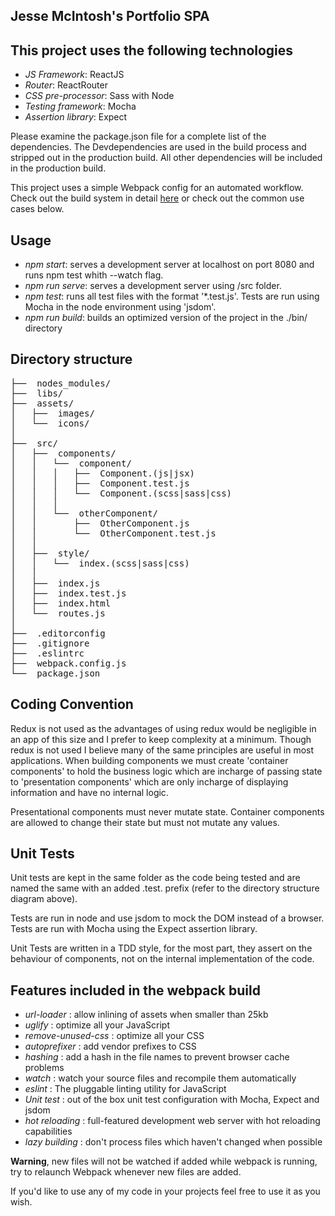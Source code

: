 ## Jesse McIntosh's Portfolio SPA

## This project uses the following technologies
* *JS Framework*: ReactJS
* *Router*: ReactRouter 
* *CSS pre-processor*: Sass with Node
* *Testing framework*: Mocha
* *Assertion library*: Expect

Please examine the package.json file for a complete list of the dependencies.
The Devdependencies are used in the build process and stripped out in the production build.
All other dependencies will be included in the production build.

This project uses a simple Webpack config for an automated workflow. Check out the build system in detail [here](https://github.com/jessemc98/webpack-build) or check out the common use cases below.

## Usage

* *npm start*: serves a development server at localhost on port 8080 and runs npm test whith --watch flag.
* *npm run serve*: serves a development server using /src folder.
* *npm test*: runs all test files with the format '*.test.js'. Tests are run using Mocha in the node environment using 'jsdom'.
* *npm run build*: builds an optimized version of the project in the ./bin/ directory

## Directory structure

<pre>
├──  nodes_modules/
├──  libs/
├──  assets/
│   ├──  images/
│   └──  icons/
│
├──  src/
│   ├──  components/
│   │   └──  component/
│   │   │   ├──  Component.(js|jsx)
│   │   │   ├──  Component.test.js
│   │   │   └──  Component.(scss|sass|css)
│   │   │
│   │   └──  otherComponent/
│   │       ├──  OtherComponent.js
│   │       └──  OtherComponent.test.js
│   │
│   ├──  style/
│   │   └──  index.(scss|sass|css)
│   │
│   ├──  index.js
│   ├──  index.test.js
│   ├──  index.html
│   └──  routes.js
│
├──  .editorconfig
├──  .gitignore
├──  .eslintrc
├──  webpack.config.js
└──  package.json
</pre>

## Coding Convention
Redux is not used as the advantages of using redux would be negligible in an app of this size and I prefer to keep complexity at a minimum.
Though redux is not used I believe many of the same principles are useful in most applications.
When building components we must create 'container components' to hold the business logic which are incharge of passing state to 'presentation components' which are only incharge of displaying information and have no internal logic.

Presentational components must never mutate state. Container components are allowed to change their state but must not mutate any values.

## Unit Tests
Unit tests are kept in the same folder as the code being tested and are named the same with an added .test. prefix (refer to the directory structure diagram above).

Tests are run in node and use jsdom to mock the DOM instead of a browser.
Tests are run with Mocha using the Expect assertion library.

Unit Tests are written in a TDD style, for the most part, they assert on the behaviour of components, not on the internal implementation of the code.

## Features included in the webpack build

* *url-loader* : allow inlining of assets when smaller than 25kb
* *uglify* : optimize all your JavaScript
* *remove-unused-css* : optimize all your CSS
* *autoprefixer* : add vendor prefixes to CSS
* *hashing* : add a hash in the file names to prevent browser cache problems
* *watch* : watch your source files and recompile them automatically
* *eslint* : The pluggable linting utility for JavaScript
* *Unit test* : out of the box unit test configuration with Mocha, Expect and jsdom
* *hot reloading* : full-featured development web server with hot reloading capabilities
* *lazy building* : don't process files which haven't changed when possible

**Warning**, new files will not be watched if added while webpack is running, try to relaunch Webpack whenever new files are added.

If you'd like to use any of my code in your projects feel free to use it as you wish.
